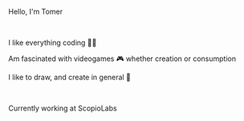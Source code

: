 Hello, I'm Tomer

<br />

I like everything coding 👨‍💻

Am fascinated with videogames 🎮 whether creation or consumption

I like to draw, and create in general 🎨

<br />

Currently working at ScopioLabs
